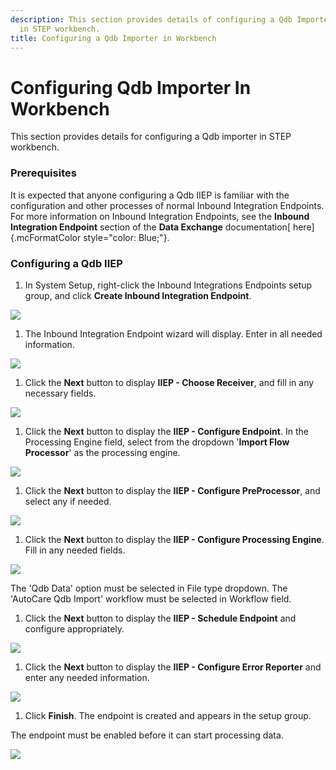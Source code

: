```yaml
---
description: This section provides details of configuring a Qdb Importer
  in STEP workbench.
title: Configuring a Qdb Importer in Workbench
---
```


Configuring Qdb Importer In Workbench
=====================================

This section provides details for configuring a Qdb importer in STEP
workbench.

### Prerequisites

It is expected that anyone configuring a Qdb IIEP is familiar with the
configuration and other processes of normal Inbound Integration
Endpoints. For more information on Inbound Integration Endpoints, see
the **Inbound Integration Endpoint** section of the **Data Exchange**
documentation[ here]{.mcFormatColor style="color: Blue;"}.

### Configuring a Qdb IIEP

1.  In System Setup, right-click the Inbound Integrations Endpoints
    setup group, and click **Create Inbound Integration Endpoint**.

![](../../../../Resources/Images/Importers/Standard_AC/Qdb/CreatInboundInteg.png)

1.  The Inbound Integration Endpoint wizard will display. Enter in all
    needed information.

![](../../../../Resources/Images/Importers/Standard_AC/Qdb/Inbound%20INtegrationEndpoint.png)

1.  Click the **Next** button to display **IIEP - Choose Receiver**, and
    fill in any necessary fields.

![](../../../../Resources/Images/Importers/Standard_AC/Qdb/ChooseReceiver.png)

1.  Click the **Next** button to display the **IIEP - Configure
    Endpoint**. In the Processing Engine field, select from the dropdown
    \'**Import Flow Processor**\' as the processing engine.

![](../../../../Resources/Images/Importers/Standard_AC/Qdb/ConfigurineEndpoint.png)

1.  Click the **Next** button to display the **IIEP - Configure
    PreProcessor**, and select any if needed.

![](../../../../Resources/Images/Importers/Standard_AC/Qdb/ConfigurePreProcessor.png)

1.  Click the **Next** button to display the **IIEP - Configure
    Processing Engine**. Fill in any needed fields.

![](../../../../Resources/Images/Importers/Standard_AC/Qdb/ConfigureProcesEngine.png)

The \'Qdb Data\' option must be selected in File type dropdown. The
\'AutoCare Qdb Import\' workflow must be selected in Workflow field.

1.  Click the **Next** button to display the **IIEP - Schedule
    Endpoint** and configure appropriately.

![](../../../../Resources/Images/Importers/Standard_AC/Qdb/ScheduleEndpoint.png)

1.  Click the **Next** button to display the **IIEP - Configure Error
    Reporter** and enter any needed information.

![](../../../../Resources/Images/Importers/Standard_AC/Qdb/ConfigureErrorReporter.png)

1.  Click **Finish**. The endpoint is created and appears in the setup
    group.

The endpoint must be enabled before it can start processing data.

![](../../../../Resources/Images/Importers/Standard_AC/Qdb/AutoCareQDBEndpoint.png)
